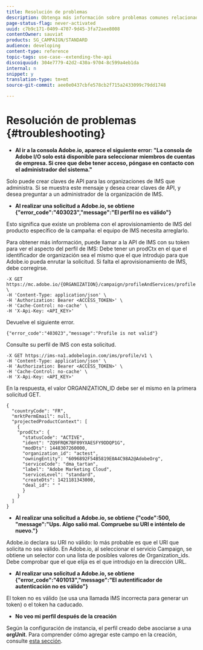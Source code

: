 ```yaml
---
title: Resolución de problemas
description: Obtenga más información sobre problemas comunes relacionados con las API de Campaign Standard.
page-status-flag: never-activated
uuid: c7b9c171-0409-4707-9d45-3fa72aee8008
contentOwner: sauviat
products: SG_CAMPAIGN/STANDARD
audience: developing
content-type: reference
topic-tags: use-case--extending-the-api
discoiquuid: 304e7779-42d2-430a-9704-8c599a4eb1da
internal: n
snippet: y
translation-type: tm+mt
source-git-commit: aee0e0437cbfe578cb2f715a2433099c79dd1748

---
```



# Resolución de problemas {#troubleshooting}

* **Al ir a la consola Adobe.io, aparece el siguiente error: "La consola de Adobe I/O solo está disponible para seleccionar miembros de cuentas de empresa. Si cree que debe tener acceso, póngase en contacto con el administrador del sistema."**

Solo puede crear claves de API para las organizaciones de IMS que administra. Si se muestra este mensaje y desea crear claves de API, y desea preguntar a un administrador de la organización de IMS.

* **Al realizar una solicitud a Adobe.io, se obtiene {"error_code":"403023","message":"El perfil no es válido"}**

Esto significa que existe un problema con el aprovisionamiento de IMS del producto específico de la campaña: el equipo de IMS necesita arreglarlo.

Para obtener más información, puede llamar a la API de IMS con su token para ver el aspecto del perfil de IMS: Debe tener un prodCtx en el que el identificador de organización sea el mismo que el que introdujo para que Adobe.io pueda enrutar la solicitud.
Si falta el aprovisionamiento de IMS, debe corregirse.

```
-X GET https://mc.adobe.io/{ORGANIZATION}/campaign/profileAndServices/profile \
-H 'Content-Type: application/json' \
-H 'Authorization: Bearer <ACCESS_TOKEN>' \
-H 'Cache-Control: no-cache' \
-H 'X-Api-Key: <API_KEY>'
```

Devuelve el siguiente error.

```
{"error_code":"403023","message":"Profile is not valid"}
```

Consulte su perfil de IMS con esta solicitud.

```
-X GET https://ims-na1.adobelogin.com/ims/profile/v1 \
-H 'Content-Type: application/json' \
-H 'Authorization: Bearer <ACCESS_TOKEN>' \
-H 'Cache-Control: no-cache' \
-H 'X-Api-Key: <API_KEY>'
```

En la respuesta, el valor ORGANIZATION_ID debe ser el mismo en la primera solicitud GET.

```
{
  "countryCode": "FR",
  "mrktPermEmail": null,
  "projectedProductContext": [
    {
    "prodCtx": {
      "statusCode": "ACTIVE",
      "ident": "ZQ9FRQK7BF09YXAESFY9DDQP1G",
      "modDts": 1448307260000,
      "organization_id": "actest",
      "owningEntity": "6096892F54B5819E0A4C98A2@AdobeOrg",
      "serviceCode": "dma_tartan",
      "label": "Adobe Marketing Cloud",
      "serviceLevel": "standard",
      "createDts": 1421181343000,
      "deal_id": " "
      }
    }
  ]
}
```

* **Al realizar una solicitud a Adobe.io, se obtiene {"code":500, "message":"Ups. Algo salió mal. Compruebe su URI e inténtelo de nuevo."}**

Adobe.io declara su URI no válido: lo más probable es que el URI que solicita no sea válido. En Adobe.io, al seleccionar el servicio Campaign, se obtiene un selector con una lista de posibles valores de Organization_ids. Debe comprobar que el que elija es el que introdujo en la dirección URL.

* **Al realizar una solicitud a Adobe.io, se obtiene {"error_code":"401013","message":"El autentificador de autenticación no es válido"}**

El token no es válido (se usa una llamada IMS incorrecta para generar un token) o el token ha caducado.

* **No veo mi perfil después de la creación**

Según la configuración de instancia, el perfil creado debe asociarse a una **orgUnit**. Para comprender cómo agregar este campo en la creación, consulte [esta sección](../../api/using/creating-profiles.md).

<!-- * (error duplicate key : quand tu crées un profile qui existe déjà , il faut faire un patch pour updater le profile plutôt qu’un POST)

With Curl
List all profiles

Create a profile

Update the mobilePhone attribute of a profile

API Calls on Service

GET the list of services

-->

<!--

How to find and use a filter?
Error codes:

* PAtch sur Age = message d'erreur :
500
Cannot update the 'age' property that is read-only
'age' property is not valid for the 'profile' resource.
-->

<!--
How to filter a list of subscribed profiles with available profile filters ? by date (by les filtres dispo sur la ressource) ?

Pattern classique :

recupérer la liste des subscriptions filtrées d'un profile
1) get sur profile
2) recup PKey
3) get sur PKey
4) get sur href des subscriptions

Comment savoir quel filtre appliquer ?

1) get sur metadata de profile
2) retourne description de la collection subscription
3) get sur la valeur du champ resTarget
4) get sur le href dans filters
5) retourne les filtres applicables sur l'url des data.

-->
